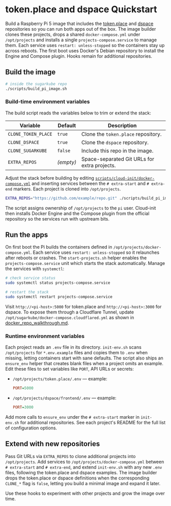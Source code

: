 # token.place and dspace Quickstart

Build a Raspberry Pi 5 image that includes the
[token.place](https://github.com/futuroptimist/token.place) and
[dspace](https://github.com/democratizedspace/dspace) repositories so you can run
both apps out of the box. The image builder clones these projects, drops a shared
`docker-compose.yml` under `/opt/projects` and installs a single
`projects-compose.service` to manage them. Each service uses `restart: unless-stopped`
so the containers stay up across reboots. The first boot uses Docker's Debian
repository to install the Engine and Compose plugin. Hooks remain for additional
repositories.

## Build the image

```sh
# inside the sugarkube repo
./scripts/build_pi_image.sh
```

### Build-time environment variables

The build script reads the variables below to trim or extend the stack:

| Variable | Default | Description |
| --- | --- | --- |
| `CLONE_TOKEN_PLACE` | `true` | Clone the `token.place` repository. |
| `CLONE_DSPACE` | `true` | Clone the `dspace` repository. |
| `CLONE_SUGARKUBE` | `false` | Include this repo in the image. |
| `EXTRA_REPOS` | _(empty)_ | Space-separated Git URLs for extra projects. |

Adjust the stack before building by editing
[`scripts/cloud-init/docker-compose.yml`](../scripts/cloud-init/docker-compose.yml)
and inserting services between the `# extra-start` and `# extra-end` markers.
Each project is cloned into `/opt/projects`.

```sh
EXTRA_REPOS="https://github.com/example/repo.git" ./scripts/build_pi_image.sh
```

The script assigns ownership of `/opt/projects` to the `pi` user. Cloud-init then
installs Docker Engine and the Compose plugin from the official repository so the
services run with upstream bits.

## Run the apps

On first boot the Pi builds the containers defined in
`/opt/projects/docker-compose.yml`. Each service uses `restart: unless-stopped`
so it relaunches after reboots or crashes. The `start-projects.sh` helper enables
the `projects-compose.service` unit which starts the stack automatically. Manage
the services with `systemctl`:

```sh
# check service status
sudo systemctl status projects-compose.service

# restart the stack
sudo systemctl restart projects-compose.service
```

Visit `http://<pi-host>:5000` for token.place and `http://<pi-host>:3000` for
dspace. To expose them through a Cloudflare Tunnel, update
`/opt/sugarkube/docker-compose.cloudflared.yml` as shown in
[docker_repo_walkthrough.md](docker_repo_walkthrough.md).

### Runtime environment variables

Each project reads an `.env` file in its directory. `init-env.sh` scans
`/opt/projects` for `*.env.example` files and copies them to `.env` when
missing, letting containers start with sane defaults. The script also ships an
`ensure_env` helper that creates blank files when a project omits an example.
Edit these files to set variables like `PORT`, API URLs or secrets:

- `/opt/projects/token.place/.env` — example:

  ```ini
  PORT=5000
  ```

- `/opt/projects/dspace/frontend/.env` — example:

  ```ini
  PORT=3000
  ```

Add more calls to `ensure_env` under the `# extra-start` marker in
`init-env.sh` for additional repositories. See each project's README for the
full list of configuration options.

## Extend with new repositories

Pass Git URLs via `EXTRA_REPOS` to clone additional projects into `/opt/projects`.
Add services to `/opt/projects/docker-compose.yml` between `# extra-start` and
`# extra-end`, and extend `init-env.sh` with any new `.env` files, following the
token.place and dspace examples. The image builder drops the token.place or dspace
definitions when the corresponding `CLONE_*` flag is `false`, letting you build a
minimal image and expand it later.

Use these hooks to experiment with other projects and grow the image over time.
